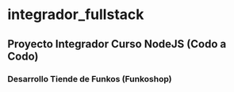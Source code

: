 # integrador_fullstack

## Proyecto Integrador Curso NodeJS (Codo a Codo)

### Desarrollo Tiende de Funkos (Funkoshop)